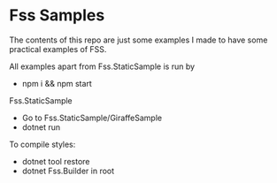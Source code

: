 # Fss Samples

The contents of this repo are just some examples I made to have some practical examples of FSS.

All examples apart from Fss.StaticSample is run by

- npm i && npm start

Fss.StaticSample
- Go to Fss.StaticSample/GiraffeSample
- dotnet run

To compile styles:
- dotnet tool restore
- dotnet Fss.Builder in root
